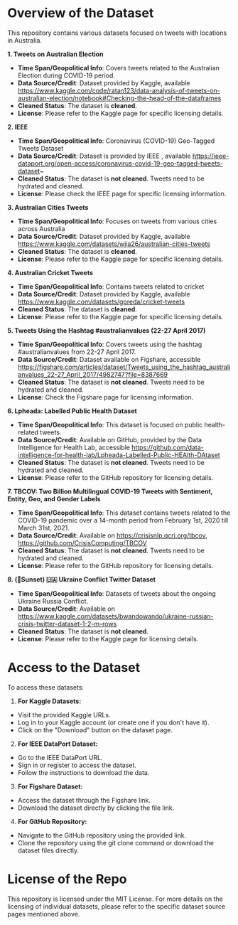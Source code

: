 # Overview of the Dataset
This repository contains various datasets focused on tweets with locations in Australia.


**1. Tweets on Australian Election**
  * **Time Span/Geopolitical Info**: Covers tweets related to the Australian Election during COVID-19 period.
  * **Data Source/Credit**: Dataset provided by Kaggle, available https://www.kaggle.com/code/ratan123/data-analysis-of-tweets-on-australian-election/notebook#Checking-the-head-of-the-dataframes
  * **Cleaned Status**: The dataset is **cleaned**.
  * **License**: Please refer to the Kaggle page for specific licensing details.

**2. IEEE**
  * **Time Span/Geopolitical Info**: Coronavirus (COVID-19) Geo-Tagged Tweets Dataset
  * **Data Source/Credit**: Dataset is provided by IEEE , available https://ieee-dataport.org/open-access/coronavirus-covid-19-geo-tagged-tweets-dataset~
  * **Cleaned Status**: The dataset is **not cleaned**. Tweets need to be hydrated and cleaned.
  * **License**: Please check the IEEE page for specific licensing information.

**3. Australian Cities Tweets**
  * **Time Span/Geopolitical Info**: Focuses on tweets from various cities across Australia
  * **Data Source/Credit**: Dataset provided by Kaggle, available https://www.kaggle.com/datasets/wjia26/australian-cities-tweets
  * **Cleaned Status**: The dataset is **cleaned**.
  * **License**: Please refer to the Kaggle page for specific licensing details.

**4. Australian Cricket Tweets**
  * **Time Span/Geopolitical Info**: Contains tweets related to cricket
  * **Data Source/Credit**: Dataset provided by Kaggle, available https://www.kaggle.com/datasets/gpreda/cricket-tweets
  * **Cleaned Status**: The dataset is **cleaned**.
  * **License**: Please refer to the Kaggle page for specific licensing details.

**5. Tweets Using the Hashtag #australianvalues (22-27 April 2017)**
  * **Time Span/Geopolitical Info**: Covers tweets using the hashtag #australianvalues from 22-27 April 2017.
  * **Data Source/Credit**: Dataset available on Figshare, accessible https://figshare.com/articles/dataset/Tweets_using_the_hashtag_australianvalues_22-27_April_2017/4982747?file=8387669
  * **Cleaned Status**: The dataset is **not cleaned**. Tweets need to be hydrated and cleaned.
  * **License**: Check the Figshare page for licensing information.

**6. Lpheada: Labelled Public Health Dataset**
  * **Time Span/Geopolitical Info**: This dataset is focused on public health-related tweets.
  * **Data Source/Credit**: Available on GitHub, provided by the Data Intelligence for Health Lab, accessible https://github.com/data-intelligence-for-health-lab/Lpheada-Labelled-Public-HEAlth-DAtaset
  * **Cleaned Status**: The dataset is **not cleaned**. Tweets need to be hydrated and cleaned.
  * **License**: Please refer to the GitHub repository for licensing details.

**7. TBCOV: Two Billion Multilingual COVID-19 Tweets with Sentiment, Entity, Geo, and Gender Labels**
  * **Time Span/Geopolitical Info**: This dataset contains tweets related to the COVID-19 pandemic over a 14-month period from February 1st, 2020 till March 31st, 2021.
  * **Data Source/Credit**: Available on https://crisisnlp.qcri.org/tbcov, https://github.com/CrisisComputing/TBCOV
  * **Cleaned Status**: The dataset is **not cleaned**. Tweets need to be hydrated and cleaned.
  * **License**: Please refer to the GitHub repository for licensing details.

**8. (🌇Sunset) 🇺🇦 Ukraine Conflict Twitter Dataset**
   * **Time Span/Geopolitical Info**: Datasets of tweets about the ongoing Ukraine Russia Conflict.
  * **Data Source/Credit**: Available on https://www.kaggle.com/datasets/bwandowando/ukraine-russian-crisis-twitter-dataset-1-2-m-rows
  * **Cleaned Status**: The dataset is **not cleaned**. 
  * **License**: Please refer to the Kaggle page for licensing details. 


# Access to the Dataset
To access these datasets:
1. **For Kaggle Datasets:**
  * Visit the provided Kaggle URLs.
  * Log in to your Kaggle account (or create one if you don't have it).
  * Click on the "Download" button on the dataset page.
2. **For IEEE DataPort Dataset:**
  * Go to the IEEE DataPort URL.
  * Sign in or register to access the dataset.
  * Follow the instructions to download the data.
3. **For Figshare Dataset:**
  * Access the dataset through the Figshare link.
  * Download the dataset directly by clicking the file link.
4. **For GitHub Repository:**
  * Navigate to the GitHub repository using the provided link.
  * Clone the repository using the git clone command or download the dataset files directly.

# License of the Repo
This repository is licensed under the MIT License. For more details on the licensing of individual datasets, please refer to the specific dataset source pages mentioned above.
